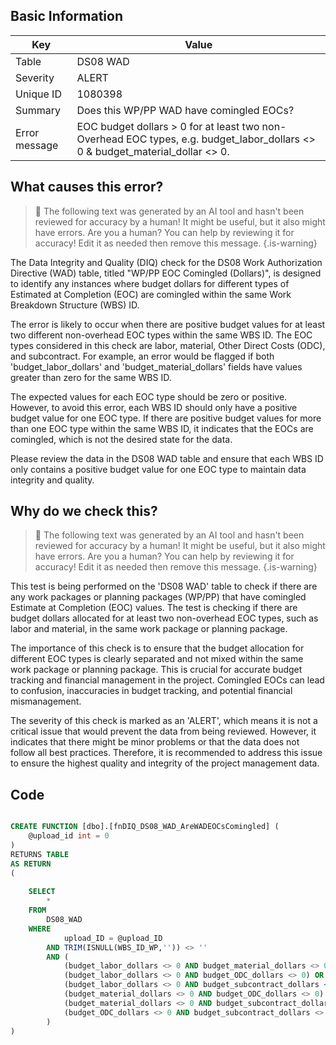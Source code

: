 ## Basic Information
| Key         | Value          |
|-------------|----------------|
| Table       | DS08 WAD |
| Severity    | ALERT |
| Unique ID   | 1080398   |
| Summary     | Does this WP/PP WAD have comingled EOCs? |
| Error message | EOC budget dollars > 0 for at least two non-Overhead EOC types, e.g. budget_labor_dollars <> 0 & budget_material_dollar <> 0. |

## What causes this error?

> :robot: The following text was generated by an AI tool and hasn't been reviewed for accuracy by a human! It might be useful, but it also might have errors. Are you a human? You can help by reviewing it for accuracy! Edit it as needed then remove this message.
{.is-warning}

The Data Integrity and Quality (DIQ) check for the DS08 Work Authorization Directive (WAD) table, titled "WP/PP EOC Comingled (Dollars)", is designed to identify any instances where budget dollars for different types of Estimated at Completion (EOC) are comingled within the same Work Breakdown Structure (WBS) ID. 

The error is likely to occur when there are positive budget values for at least two different non-overhead EOC types within the same WBS ID. The EOC types considered in this check are labor, material, Other Direct Costs (ODC), and subcontract. For example, an error would be flagged if both 'budget_labor_dollars' and 'budget_material_dollars' fields have values greater than zero for the same WBS ID.

The expected values for each EOC type should be zero or positive. However, to avoid this error, each WBS ID should only have a positive budget value for one EOC type. If there are positive budget values for more than one EOC type within the same WBS ID, it indicates that the EOCs are comingled, which is not the desired state for the data. 

Please review the data in the DS08 WAD table and ensure that each WBS ID only contains a positive budget value for one EOC type to maintain data integrity and quality.
## Why do we check this?

> :robot: The following text was generated by an AI tool and hasn't been reviewed for accuracy by a human! It might be useful, but it also might have errors. Are you a human? You can help by reviewing it for accuracy! Edit it as needed then remove this message.
{.is-warning}

This test is being performed on the 'DS08 WAD' table to check if there are any work packages or planning packages (WP/PP) that have comingled Estimate at Completion (EOC) values. The test is checking if there are budget dollars allocated for at least two non-overhead EOC types, such as labor and material, in the same work package or planning package.

The importance of this check is to ensure that the budget allocation for different EOC types is clearly separated and not mixed within the same work package or planning package. This is crucial for accurate budget tracking and financial management in the project. Comingled EOCs can lead to confusion, inaccuracies in budget tracking, and potential financial mismanagement.

The severity of this check is marked as an 'ALERT', which means it is not a critical issue that would prevent the data from being reviewed. However, it indicates that there might be minor problems or that the data does not follow all best practices. Therefore, it is recommended to address this issue to ensure the highest quality and integrity of the project management data.
## Code

```sql

CREATE FUNCTION [dbo].[fnDIQ_DS08_WAD_AreWADEOCsComingled] (
	@upload_id int = 0
)
RETURNS TABLE
AS RETURN
(
	
	SELECT 
		*
	FROM
		DS08_WAD
	WHERE
			upload_ID = @upload_ID  
		AND TRIM(ISNULL(WBS_ID_WP,'')) <> ''
		AND (
			(budget_labor_dollars <> 0 AND budget_material_dollars <> 0) OR --labor and another type
			(budget_labor_dollars <> 0 AND budget_ODC_dollars <> 0) OR
			(budget_labor_dollars <> 0 AND budget_subcontract_dollars <> 0) OR
			(budget_material_dollars <> 0 AND budget_ODC_dollars <> 0) OR -- material and another type
			(budget_material_dollars <> 0 AND budget_subcontract_dollars <> 0) OR
			(budget_ODC_dollars <> 0 AND budget_subcontract_dollars <> 0) --ODC and subcontract
		)
)
```
